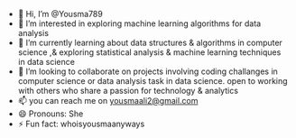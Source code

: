 - 👋 Hi, I’m @Yousma789
- 👀 I’m interested in exploring machine learning algorithms for data analysis
- 🌱 I’m currently learning about data structures & algorithms in computer science ,& exploring statistical analysis & machine learning techniques in data science  
- 💞️ I’m looking to collaborate on projects involving coding challanges in computer science or data analysis task in data science. open to working with others who share a passion for technology & analytics
- 📫 you can reach me on yousmaali2@gmail.com 
- 😄 Pronouns: She
- ⚡ Fun fact: whoisyousmaanyways

<!---
Yousma789/Yousma789 is a ✨ special ✨ repository because its `README.md` (this file) appears on your GitHub profile.
You can click the Preview link to take a look at your changes.
--->

